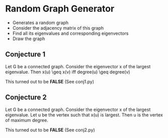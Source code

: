 # Random Graph Generator

- Generates a random graph
- Consider the adjacency matrix of this graph
- Find all its eigenvalues and corresponding eigenvectors
- Draw the graph


## Conjecture 1

Let G be a connected graph. Consider the eigenvector x of the largest eigenvalue.
Then x(u) \geq x(v) iff degree(u) \geq degree(v)

This turned out to be **FALSE** (See conj1.py)


## Conjecture 2

Let G be a connected graph. Consider the eigenvector x of the largest eigenvalue.
Let u be the vertex such that x(u) is largest. Then u is the vertex of maximum degree.

This turned out to be **FALSE** (See conj2.py)
